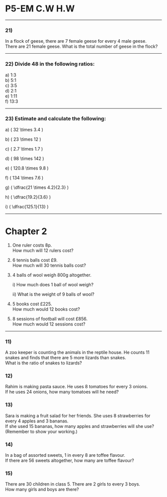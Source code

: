 # P5-EM C.W H.W

---

### 21) 
In a flock of geese, there are 7 female geese for every 4 male geese.  
There are 21 female geese. What is the total number of geese in the flock?

---

### 22) Divide 48 in the following ratios:

a) 1:3  
b) 5:1  
c) 3:5  
d) 2:1  
e) 1:11  
f) 13:3  

---

### 23) Estimate and calculate the following:

a) \( 32 \times 3.4 \)  

b) \( 23 \times 12 \)  

c) \( 2.7 \times 1.7 \)  

d) \( 98 \times 142 \)  

e) \( 120.8 \times 9.8 \)  

f) \( 134 \times 7.6 \)  

g) \( \dfrac{21 \times 4.2}{2.3} \)  

h) \( \dfrac{19.2}{3.6} \)  

i) \( \dfrac{125.1}{13} \)  

---

# Chapter 2

1) One ruler costs 8p.  
How much will 12 rulers cost?  

2) 6 tennis balls cost £9.  
How much will 30 tennis balls cost?  

3) 4 balls of wool weigh 800g altogether.  

   i) How much does 1 ball of wool weigh?  

   ii) What is the weight of 9 balls of wool?  

4) 5 books cost £225.  
How much would 12 books cost?  

5) 8 sessions of football will cost £856.  
How much would 12 sessions cost?  

---

### 11) 
A zoo keeper is counting the animals in the reptile house. He counts 11 snakes and finds that there are 5 more lizards than snakes.  
What is the ratio of snakes to lizards?

### 12) 
Rahim is making pasta sauce. He uses 8 tomatoes for every 3 onions.  
If he uses 24 onions, how many tomatoes will he need?

### 13) 
Sara is making a fruit salad for her friends. She uses 8 strawberries for every 4 apples and 3 bananas.  
If she used 15 bananas, how many apples and strawberries will she use?  
(Remember to show your working.)

### 14) 
In a bag of assorted sweets, 1 in every 8 are toffee flavour.  
If there are 56 sweets altogether, how many are toffee flavour?

### 15) 
There are 30 children in class 5. There are 2 girls to every 3 boys.  
How many girls and boys are there?
